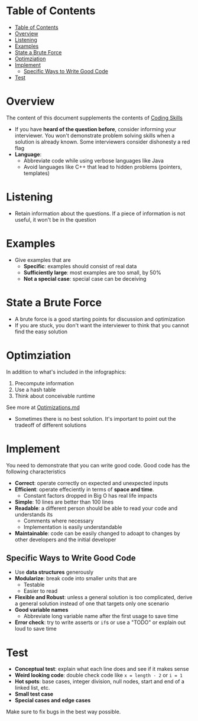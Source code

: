 # Table of Contents

- [Table of Contents](#table-of-contents)
- [Overview](#overview)
- [Listening](#listening)
- [Examples](#examples)
- [State a Brute Force](#state-a-brute-force)
- [Optimziation](#optimziation)
- [Implement](#implement)
  - [Specific Ways to Write Good Code](#specific-ways-to-write-good-code)
- [Test](#test)

# Overview

The content of this document supplements the contents of
[Coding Skills](CodingSkills.pdf)

- If you have **heard of the question before**, consider informing your
  interviewer. You won't demonstrate problem solving skills when a solution is
  already known. Some interviewers consider dishonesty a red flag
- **Language**:
  - Abbreviate code while using verbose languages like Java
  - Avoid languages like C++ that lead to hidden problems (pointers, templates)

# Listening

- Retain information about the questions. If a piece of information is not
  useful, it won't be in the question

# Examples

- Give examples that are
  - **Specific**: examples should consist of real data
  - **Sufficiently large**: most examples are too small, by 50%
  - **Not a special case**: special case can be deceiving

# State a Brute Force

- A brute force is a good starting points for discussion and optimization
- If you are stuck, you don't want the interviewer to think that you cannot find
  the easy solution

# Optimziation

In addition to what's included in the infographics:

1. Precompute information
2. Use a hash table
3. Think about conceivable runtime

See more at [Optimizations.md](Optimizations.md)

- Sometimes there is no best solution. It's important to point out the tradeoff
  of different solutions

# Implement

You need to demonstrate that you can write good code. Good code has the
following characteristics

- **Correct**: operate correctly on expected and unexpected inputs
- **Efficient**: operate effeciently in terms of **space and time**.
  - Constant factors dropped in Big O has real life impacts
- **Simple**: 10 lines are better than 100 lines
- **Readable**: a different person should be able to read your code and
  understands its
  - Comments where necessary
  - Implementation is easily understandable
- **Maintainable**: code can be easily changed to adoapt to changes by other
  developers and the initial developer

## Specific Ways to Write Good Code

- Use **data structures** generously
- **Modularize**: break code into smaller units that are
  - Testable
  - Easier to read
- **Flexible and Robust**: unless a general solution is too complicated, derive
  a general solution instead of one that targets only one scenario
- **Good variable names**
  - Abbreviate long variable name after the first usage to save time
- **Error check**: try to write asserts or `if`s or use a "TODO" or explain out
  loud to save time

# Test

- **Conceptual test**: explain what each line does and see if it makes sense
- **Weird looking code**: double check code like `x = length - 2` or `i = 1`
- **Hot spots**: base cases, integer division, null nodes, start and end of a
  linked list, etc.
- **Small test case**
- **Special cases and edge cases**

Make sure to fix bugs in the best way possible.
